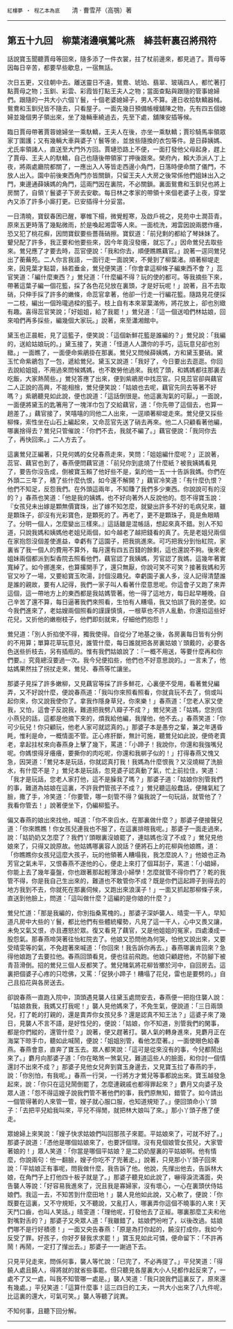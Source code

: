 

`紅樓夢 ‧ 程乙本為底`　　清 ‧ 曹雪芹（高鶚）著

* * *

## 第五十九回　柳葉渚邊嗔鶯叱燕　絳芸軒裏召將飛符

話說寶玉聞聽賈母等回來，隨多添了一件衣裳，拄了杖前邊來，都見過了。賈母等因每日辛苦，都要早些歇息，一宿無話。

次日五更，又往朝中去。離送靈日不遠，鴛鴦、琥珀、翡翠、玻璃四人，都忙著打點賈母之物；玉釧、彩雲、彩霞皆打點王夫人之物；當面查點與跟隨的管事媳婦們。跟隨的一共大小六個丫鬟，十個老婆媳婦子，男人不算。連日收拾馱轎器械。鴛鴦和玉釧兒皆不隨去，只看屋子。一面先幾日預備帳幔舖陳之物，先有四五個媳婦並幾個男子領出來，坐了幾輛車繞過去，先至下處，舖陳安插等候。

臨日賈母帶著賈蓉媳婦坐一乘馱轎，王夫人在後，亦坐一乘馱轎；賈珍騎馬率領眾家丁圍護；又有幾輛大車與婆子丫鬟等坐，並放些隨換的衣包等件。是日薛姨媽、尤氏率領諸人，直送至大門外方回。賈璉恐路上不便，一面打發他父母起身，趕上了賈母、王夫人的馱轎，自己也隨後帶領家丁押後跟來。榮府內，賴大添派人丁上夜，將兩處廳院都關了，一應出入人等皆走西邊小角門，日落時便命關了儀門，不放人出入。園中前後東西角門亦皆關鎖，只留王夫人大房之後常係他們姐妹出入之門，東邊通薛姨媽的角門，這兩門因在裏院，不必關鎖。裏面鴛鴦和玉釧兒也將上房關了，自領丫鬟婆子下房去安歇。每日林之孝家的帶領十來個老婆子上夜，穿堂內又添了許多小廝打更。已安插得十分妥當。

一日清曉，寶釵春困已醒，搴帷下榻，微覺輕寒，及啟戶視之，見苑中土潤苔青。原來五更時落了幾點微雨，於是喚起湘雲等人來。一面梳洗，湘雲因說兩腮作癢，恐又犯了桃花癬，因問寶釵要些薔薇硝擦。寶釵道：「前兒剩的都給了琴妹妹了。顰兒配了許多，我正要和他要些來，因今年竟沒發癢，就忘了。」因命鶯兒去取些來。鶯兒應了才要去時，蕊官便說：「我和你去，順便瞧瞧藕官。」說著一逕同鶯兒出了蘅蕪苑。二人你言我語，一面行走一面說笑，不覺到了柳葉渚。順著柳堤走來，因見葉才點碧，絲若垂金，鶯兒便笑道：「你會拿這柳條子編東西不會？」蕊官笑道：「編什麼東西？」鶯兒道：「什麼編不得？玩的使的都可。等我摘些下來，帶著這葉子編一個花籃，採了各色花兒放在裏頭，才是好玩呢！」說著，且不去取硝，只伸手採了許多的嫩條，命蕊官拿著，他卻一行走一行編花籃。隨路見花便採一二枝，編出一個玲瓏過樑的籃子。枝上自有本來翠葉滿佈，將花放上，卻也別緻有趣。喜得蕊官笑說；「好姐姐，給了我罷！」鶯兒道：「這一個送咱們林姑娘，回來咱們再多採些，編幾個大家玩。」說著，來至瀟湘館中。

黛玉也正晨粧，見了這籃子，便笑說：「這個新鮮花籃是誰編的？」鶯兒說：「我編的，送給姑娘玩的。」黛玉接了，笑道：「怪道人人讚你的手巧，這玩意兒卻也別緻。」一面瞧了，一面便命紫鵑掛在那裏。鶯兒又問候薛姨媽，方和黛玉要硝。黛玉忙命紫鵑包了一包，遞給鶯兒。黛玉又說道：「我好了，今日要出去逛逛。你回去說給姐姐，不用過來問候媽媽，也不敢勞他過來。我梳了頭，和媽媽都往那裏去吃飯，大家熱鬧些。」鶯兒答應了出來，便到紫鵑房中找蕊官。只見蕊官卻與藕官二人正說的高興，不能相捨，鶯兒便笑說：「姑娘也去呢，藕官先同去等著不好嗎？」紫鵑聽見如此說，便也說道：「這話倒很是。他這裏淘氣的可厭。」一面說，一面便將黛玉的匙箸用了一塊洋巾包了交給藕官，道：「你先帶了這個去，也算一趟差了。」藕官接了，笑嘻嘻的同他二人出來，一逕順著柳堤走來。鶯兒便又採些柳條，索性坐在山石上編起來，又命蕊官先送了硝去再來。他二人只顧看著他編，哪裏捨得去？鶯兒只管催說：「你們不去，我就不編了。」藕官便說：「我同你去了，再快回來。」二人方去了。

這裏鶯兒正編著，只見何媽的女兒春燕走來，笑問：「姐姐編什麼呢？」正說著，蕊官、藕官也到了，春燕便問藕官道：「前兒你到底燒了什麼紙？被我姨媽看見了，要告你沒告成，倒被寶玉賴了他好些不是，氣的他一五一十告訴我媽。你們在外頭二三年了，積了些什麼仇恨，如今還不解開？」藕官冷笑道：「有什麼仇恨？他們不知足，反怨我們。在外頭這兩年，不知賺了我們多少東西。你說說可有的沒的？」春燕也笑道：「他是我的姨媽，也不好向著外人反說他的。怨不得寶玉說：『女孩兒未出嫁是顆無價寶珠，出了嫁不知怎麼，就變出許多不好的毛病兒來，雖是顆珠子，卻沒有光彩寶色，是顆死的了。再老了，更不是顆珠子，竟是魚眼睛了。分明一個人，怎麼變出三樣來。』這話雖是混帳話，想起來真不錯。別人不知道，只說我媽和姨媽他老姐兒兩個，如今越老了越把錢看的真了。先是老姐兒兩個在家抱怨沒個差使進益，幸虧有了這園子，把我挑進來。可巧把我分到怡紅院，家裏省了我一個人的費用不算外，每月還有四五百錢的餘剩，這也還說不夠。後來老姐妹兩個都派到梨香院去照看他們，藕官認了我姨媽，芳官認了我媽，這幾年著實寬綽了。如今挪進來，也算撂開手了，還只無厭，你說可笑不可笑？接著我媽和芳官又吵了一場，又要給寶玉吹湯，討個沒趣兒。幸虧園子裏人多，沒人記得清楚誰是誰的親故，要有人記得，我們一家子叫人看著什麼意思呢。你這會子又跑了來弄這個，這一帶地方上的東西都是我姑媽管著。他一得了這地方，每日起早睡晚，自己辛苦了還不算，每日逼著我們來照看，生怕有人糟塌，我又怕誤了我的差使。如今我們進來了，老姑嫂兩個照看的謹謹慎慎，一根草也不許人亂動，你還掐這些好花兒，又折他的嫩樹枝子，他們即刻就來，仔細他們抱怨！」

鶯兒道：「別人折掐使不得，獨我使得。自從分了地基之後，各房裏每日皆有分例的不用算；單算花草玩意兒，誰管什麼，每日誰就把各房裏姑娘丫頭戴的，必要各色送些折枝去，另有插瓶的。惟有我們姑娘說了：『一概不用送，等要什麼再和你們要。』究竟總沒要過一次。我今兒便掐些，他們也不好意思說的。」一言未了，他姑媽果然拄了拐扙走來，鶯兒、春燕等忙讓坐。

那婆子見採了許多嫩柳，又見藕官等採了許多鮮花，心裏便不受用，看著鶯兒編弄，又不好說什麼，便說春燕道：「我叫你來照看照看，你就貪玩不去了，倘或叫起你來，你又說我使你了。拿我作隱身草兒，你來樂！」春燕道：「您老人家又使我，又怕，這會子反說我，難道把我劈八瓣子不成？」鶯兒笑道：「姑媽，您別信小燕兒的話，這都是他摘下來的，煩我給他編，我攆他，他不去。」春燕笑道：「你可少玩兒！你只顧玩，他老人家可就認真的。」那婆子本是愚夯之輩，兼之年邁昏眊，惟利是命，一概情面不管。正心疼肝斷，無計可施，聽鶯兒如此說，便倚老賣老，拿起拄杖來向春燕身上擊了幾下，罵道：「小蹄子！我說你，你還和我強嘴兒呢。你媽恨得牙癢癢，要撕你的肉吃呢，你還和我梆子似的！」打得春燕又愧又急，因哭道：「鶯兒本是玩話，你就認真打我！我媽為什麼恨我？又沒燒糊了洗臉水，有什麼不是？」鶯兒本是玩話，忽見婆子認真動了氣，忙上前拉住，笑道：「我才是玩話，您老人家打他，這不是臊我了嗎？」那婆子道：「姑娘你別管我們的事，難道為姑娘在這裏，不許我們管孩子不成？」鶯兒聽這般蠢話，便賭氣紅了臉，撒了手，冷笑道：「你要管，哪一刻管不得？偏我說了一句玩話，就管他了？我看你管去！」說著便坐下，仍編柳籃子。

偏又春燕的娘出來找他，喊道：「你不來舀水，在那裏做什麼？」那婆子便接聲兒道：「你來瞧瞧！你女孩兒連我也不服了，在這裏排暄我呢。」那婆子一面走過來，說：「姑奶奶又怎麼了？我們丫頭眼裏沒娘罷了，連姑媽也沒了不成？」鶯兒見他娘來了，只得又說原故。他姑媽哪裏容人說話？便將石上的花柳與他娘瞧，道：「你瞧瞧你女孩兒這麼大孩子，玩的他領著人糟塌我，我怎麼說人？」他娘也正為芳官之氣未平，又恨春燕不遂他的心，便走上來打了個耳刮子，罵道：「小娼婦，你能上去了幾年臺盤，你也跟著那起輕薄浪小婦學！怎麼就管不得你們了？乾的我管不得，你是我自己生出來的，難道也不敢管你不成？既是你們這起蹄子到得去的地方我到不去，你就死在那裏伺候，又跑出來浪漢子！」一面又抓起那柳條子來，直送到他臉上，問道：「這叫做什麼？這編的是你娘的什麼？」

鶯兒忙道：「那是我編的，你別指桑罵槐的。」那婆子深妒襲人、晴雯一干人，早知道凡房中大些的丫鬟，都比他們有些體統權勢，凡見了這一干人，心中又畏又讓，未免又氣又恨，亦且遷怒於眾。復又看見了藕官，又是他姐姐的冤家，四處湊成一股怨氣。那春燕啼哭著往怡紅院去了。他娘又恐問他為何哭，怕他又說出來，又要受晴雯等的氣，不免趕著來喊道：「你回來！我告訴你再去。」春燕哪裏肯回來？急得他娘跑了去要拉他。春燕回頭看見，便也往前飛跑。他娘只顧趕他，不防腳下被青苔滑倒。招的鶯兒三個人反都笑了。鶯兒賭氣將花柳皆擲於河中，自回房去。這裏把個婆子心疼的只唸佛，又罵：「促狹小蹄子！糟塌了花兒，雷也是要劈的。」自己且掐花與各房送去。

卻說春燕一直跑入院中，頂頭遇見襲人往黛玉處問安去，春燕便一把抱住襲人說：「姑娘救我，我媽又打我呢！」襲人見他媽來了，不免生氣，便說道：「三日兩頭兒，打了乾的打親的，還是賣弄你女孩兒多？還是認真不知王法？」這婆子來了幾日，見襲人不言不語，是好性兒的，便說：「姑娘，你不知道，別管我們的閑事，都是你們縱的，還管什麼？」說著，便又趕著打。襲人氣的轉身進來，見麝月正在海棠下晾手巾，聽如此喊鬧，便說：「姐姐別管，看他怎麼著。」一面使眼色給春燕。春燕會意，直奔了寶玉去。眾人都笑說：「這可是從來沒有的事，今兒都鬧出來了。」麝月向那婆子道：「你在略煞一煞氣兒，難道這些人的臉面，和你討一個情還討不出來不成？」那婆子見他女兒奔到寶玉身邊去，又見寶玉拉了春燕的手，說：「你別怕，有我呢。」春燕一行哭，一行將方才鶯兒等事都說出來。寶玉越發急起來，說：「你只在這兒鬧倒罷了，怎麼連親戚也都得罪起來？」麝月又向婆子及眾人道：「怨不得這嫂子說我們管不著他們的事，我們原無知，錯管了。如今請出一個管得著的人來管一管，嫂子就心服口服，也知道規矩了。」便回頭命小丫頭子：「去把平兒給我叫來，平兒不得閒，就把林大娘叫了來。」那小丫頭子應了便走。

眾媳婦上來笑說：「嫂子快求姑娘們叫回那孩子來罷。平姑娘來了，可就不好了。」那婆子說道：「憑他是哪個姑娘來了，也要評個理。沒有見個娘管女孩兒，大家管著娘的！」眾人笑道：「你當是哪個平姑娘？是二奶奶屋裏的平姑娘啊。他有情麼，你說兩句：他一翻臉，嫂子你吃不了兜著走。」說著，只見那小丫頭子回來說：「平姑娘正有事呢，問我做什麼，我告訴了他。他說，先攆出他去，告訴林大娘，在角門子上打他四十板子就是了。」那婆子聽見如此說了，嚇得淚流滿面，央告襲人等說：「好容易我進來了，況且我是寡婦家，沒有壞心，一心在裏頭伏侍姑娘們。我這一去，不知苦到什麼田地！」襲人見他如此說，又心軟了，便說：「你既要在這裏，又不守規矩，又不聽說，又亂打人，哪裏弄你這個不曉事的人來！天天鬥口齒，也叫人笑話。」晴雯道：「理他呢，打發他去了正經。哪裏那麼工夫和他對嘴對舌的？」那婆子又央眾人道：「我雖錯了，姑娘們吩咐了，以後改過。姑娘們哪不是行好積德！」一面又央告春燕：「原是為打你起的，饒沒打成你，我如今反受了罪。好孩子，你好歹替我求求罷！」寶玉見如此可憐，便命留下：「不許再鬧！再鬧，一定打了攆出去。」那婆子一一謝過下去。

只見平兒走來，問係何事，襲人等忙說：「已完了，不必再提了。」平兒笑道：「得饒人處且饒人，得將就的就省些事罷。但只聽見各屋裏大小人兒都作起反來了，一處不了又一處，叫我不知管哪一處是。」襲人笑道：「我只說我們這裏反了，原來還有幾處。」平兒笑道：「這算什麼事！這三四日的工夫，一共大小出來了八九件呢，比這裏的還大，可氣可笑。」襲人等聽了詫異。

不知何事，且聽下回分解。

* * *

